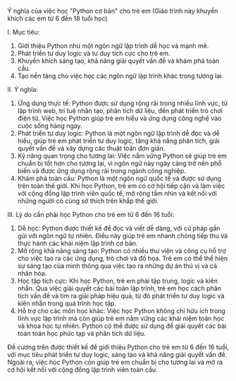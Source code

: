 Ý nghĩa của việc học "Python cơ bản" cho trẻ em
(Giáo trình này khuyến khích các em từ 6 đến 18 tuổi học)

I. Mục tiêu:
1. Giới thiệu Python như một ngôn ngữ lập trình dễ học và mạnh mẽ.
2. Phát triển tư duy logic và tư duy tích cực cho trẻ em.
3. Khuyến khích sáng tạo, khả năng giải quyết vấn đề và khám phá toàn cầu.
4. Tạo nền tảng cho việc học các ngôn ngữ lập trình khác trong tương lai.

II. Ý nghĩa:
1. Ứng dụng thực tế: Python được sử dụng rộng rãi trong nhiều lĩnh vực, từ lập trình web, trí tuệ nhân tạo, phân tích dữ liệu, đến phát triển trò chơi điện tử. Việc học Python giúp trẻ em hiểu và ứng dụng công nghệ vào cuộc sống hàng ngày.
2. Phát triển tư duy logic: Python là một ngôn ngữ lập trình dễ đọc và dễ hiểu, giúp trẻ em phát triển tư duy logic, tăng khả năng phân tích, giải quyết vấn đề và xây dựng các thuật toán đơn giản.
3. Kỹ năng quan trọng cho tương lai: Việc nắm vững Python sẽ giúp trẻ em chuẩn bị tốt hơn cho tương lai, vì ngôn ngữ này ngày càng trở nên phổ biến và được ứng dụng rộng rãi trong ngành công nghiệp.
4. Khám phá toàn cầu: Python là một ngôn ngữ quốc tế và được sử dụng trên toàn thế giới. Khi học Python, trẻ em có cơ hội tiếp cận và làm việc với cộng đồng lập trình viên quốc tế, mở rộng tầm nhìn và kết nối với những người có cùng sở thích trên khắp thế giới.

III. Lý do cần phải học Python cho trẻ em từ 6 đến 16 tuổi:
1. Dễ học: Python được thiết kế để đọc và viết dễ dàng, với cú pháp gần gũi với ngôn ngữ tự nhiên. Điều này giúp trẻ em nhanh chóng tiếp thu và thực hành các khái niệm lập trình cơ bản.
2. Mở rộng khả năng sáng tạo: Python có nhiều thư viện và công cụ hỗ trợ cho việc tạo ra các ứng dụng, trò chơi và đồ họa. Trẻ em có thể thể hiện sự sáng tạo của mình thông qua việc tạo ra những dự án thú vị và cá nhân hóa.
3. Học tập tích cực: Khi học Python, trẻ em phải tập trung, logic và kiên nhẫn. Qua việc giải quyết các bài toán lập trình, trẻ em học cách phân tích vấn đề và tìm ra giải pháp hiệu quả, từ đó phát triển tư duy logic và kiên nhẫn trong quá trình học tập.
4. Hỗ trợ cho các môn học khác: Việc học Python không chỉ hữu ích trong lĩnh vực lập trình mà còn giúp trẻ em nắm vững các khái niệm toán học và khoa học tự nhiên. Python có thể được sử dụng để giải quyết các bài toán toán học phức tạp và phân tích dữ liệu.

Đề cương trên được thiết kế để giới thiệu Python cho trẻ em từ 6 đến 16 tuổi, với mục tiêu phát triển tư duy logic, sáng tạo và khả năng giải quyết vấn đề. Ngoài ra, việc học Python còn giúp trẻ em chuẩn bị cho tương lai và mở ra cơ hội kết nối với cộng đồng lập trình viên toàn cầu.